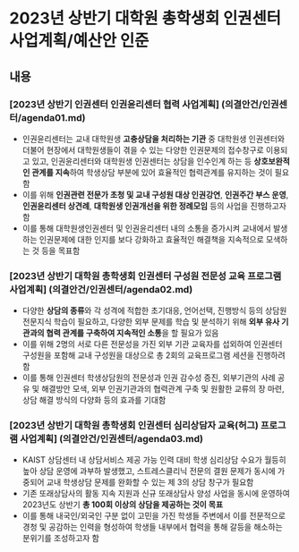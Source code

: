 ﻿2023년 상반기 대학원 총학생회 인권센터 사업계획/예산안 인준
===

## 내용


### [2023년 상반기 인권센터 인권윤리센터 협력 사업계획] (의결안건/인권센터/agenda01.md)
- 인권윤리센터는 교내 대학원생 **고충상담을 처리하는 기관** 중 대학원생 인권센터와 더불어 현장에서 대학원생들이 겪을 수 있는 다양한 인권문제의 접수창구로 이용되고 있고, 인권윤리센터와 대학원생 인권센터는 상담을 인수인계 하는 등 **상호보완적인 관계를 지속**하여 학생상담 부분에 있어 효율적인 협력관계를 유지하는 것이 필요함
- 이를 위해 **인권관련 전문가 초청 및 교내 구성원 대상 인권강연**, **인권주간 부스 운영**, **인권윤리센터 상견례**, **대학원생 인권개선을 위한 정례모임** 등의 사업을 진행하고자 함
- 이를 통해 대학원생인권센터 및 인권윤리센터 내의 소통을 증가시켜 교내에서 발생하는 인권문제에 대한 인지를 보다 강화하고 효율적인 해결책을 지속적으로 모색하는 것 등을 목표함


### [2023년 상반기 대학원 총학생회 인권센터 구성원 전문성 교육 프로그램 사업계획] (의결안건/인권센터/agenda02.md)
- 다양한 **상담의 종류**와 각 성격에 적합한 초기대응, 언어선택, 진행방식 등의 상담원 전문지식 학습이 필요하고, 다양한 외부 문제를 학습 및 분석하기 위해 **외부 유사 기관과의 협력 관계를 구축하여 지속적인 소통**을 할 필요가 있음
- 이를 위해 2명의 서로 다른 전문성을 가진 외부 기관 교육자를 섭외하여 인권센터 구성원을 포함해 교내 구성원을 대상으로 총 2회의 교육프로그램 세션을 진행하려 함
- 이를 통해 인권센터 학생상담원의 전문성과 인권 감수성 증진, 외부기관의 사례 공유 및 해결방안 모색, 외부 인권기관과의 협력관계 구축 및 원활한 교류의 장 마련, 상담 해결 방식의 다양화 등의 효과를 기대함

### [2023년 상반기 대학원 총학생회 인권센터 심리상담자 교육(허그) 프로그램 사업계획] (의결안건/인권센터/agenda03.md)
- KAIST 상담센터 내 상담서비스 제공 가능 인력 대비 학생 심리상담 수요가 월등히 높아 상담 운영에 과부하 발생했고, 스트레스클리닉 전문의 결원 문제가 동시에 가중되어 교내 학생상담 문제를 완화할 수 있는 제 3의 상담 창구가 필요함
- 기존 또래상담사의 활동 지속 지원과 신규 또래상담사 양성 사업을 동시에 운영하여 2023년도 상반기 **총 100회 이상의  상담을 제공하는 것이 목표**
- 이를 통해 내국인/외국인 구분 없이 고민을 가진 학생들 주변에서 이를 전문적으로 경청 및 공감하는 인력을 형성하여 학생들 내부에서 협력을 통해 갈등을 해소하는 분위기를 조성하고자 함

